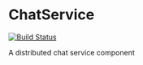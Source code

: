 # ChatService
[![Build Status](https://travis-ci.org/itsbriany/ChatService.svg?branch=master)](https://travis-ci.org/itsbriany/ChatService)

A distributed chat service component
